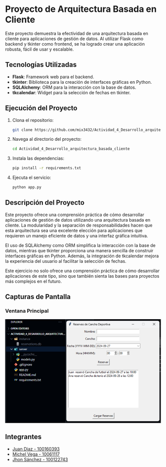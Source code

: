 # Proyecto de Arquitectura Basada en Cliente

Este proyecto demuestra la efectividad de una arquitectura basada en cliente para aplicaciones de gestión de datos. Al utilizar Flask como backend y tkinter como frontend, se ha logrado crear una aplicación robusta, fácil de usar y escalable.

## Tecnologías Utilizadas

- **Flask**: Framework web para el backend.
- **tkinter**: Biblioteca para la creación de interfaces gráficas en Python.
- **SQLAlchemy**: ORM para la interacción con la base de datos.
- **tkcalendar**: Widget para la selección de fechas en tkinter.

## Ejecución del Proyecto

1. Clona el repositorio:
    ```bash
    git clone https://github.com/mix3432/Actividad_4_Desarrollo_arquitectura_basada_cliente.git
    ```
2. Navega al directorio del proyecto:
    ```bash
    cd Actividad_4_Desarrollo_arquitectura_basada_cliente
    ```
3. Instala las dependencias:
    ```bash
    pip install -r requirements.txt
    ```
4. Ejecuta el servicio:
    ```bash
    python app.py
    ```

## Descripción del Proyecto

Este proyecto ofrece una comprensión práctica de cómo desarrollar aplicaciones de gestión de datos utilizando una arquitectura basada en cliente. La modularidad y la separación de responsabilidades hacen que esta arquitectura sea una excelente elección para aplicaciones que requieren un manejo eficiente de datos y una interfaz gráfica intuitiva.

El uso de SQLAlchemy como ORM simplifica la interacción con la base de datos, mientras que tkinter proporciona una manera sencilla de construir interfaces gráficas en Python. Además, la integración de tkcalendar mejora la experiencia del usuario al facilitar la selección de fechas.

Este ejercicio no solo ofrece una comprensión práctica de cómo desarrollar aplicaciones de este tipo, sino que también sienta las bases para proyectos más complejos en el futuro.

## Capturas de Pantalla

### Ventana Principal

![Ventana Principal](/docs/img/front.png)


## Integrantes

- [Juan Diaz - 100160393](https://github.com/juandiazmoya)
- [Michel Vega - 10061117](https://github.com/mix3432)
- [Jhon Sánchez - 100122743](https://github.com/Alexsanchez-WP)